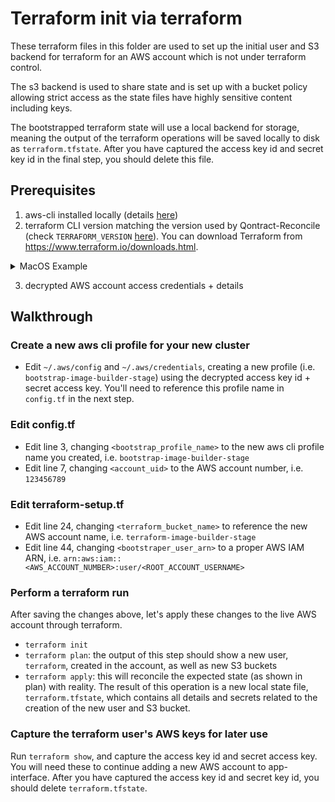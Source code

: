 # Terraform init via terraform

These terraform files in this folder are used to set up the initial user and S3 backend for terraform for an AWS account which is not under terraform control.

The s3 backend is used to share state and is set up with a bucket policy allowing strict access as the state files have highly sensitive content including keys.

The bootstrapped terraform state will use a local backend for storage, meaning the output of the terraform operations will be saved locally to disk as `terraform.tfstate`. After you have captured the access key id and secret key id in the final step, you should delete this file.

## Prerequisites

1. aws-cli installed locally (details [here](https://docs.aws.amazon.com/cli/latest/userguide/getting-started-install.html))
2. terraform CLI version matching the version used by Qontract-Reconcile (check `TERRAFORM_VERSION` [here](https://github.com/app-sre/qontract-reconcile/blob/master/reconcile/cli.py)). You can download Terraform from https://www.terraform.io/downloads.html.
<details>
<summary>MacOS Example</summary>

  ```shell
    curl https://releases.hashicorp.com/terraform/0.13.7/terraform_0.13.7_darwin_amd64.zip -o terraform_0.13.7_darwin_amd64.zip
    # more binaries can be found here https://releases.hashicorp.com/terraform/
    unzip terraform_0.13.7_darwin_amd64.zip
    chmod +x terraform
    sudo mv terraform /usr/local/bin/
    # Test it
    terraform --version
  ```

</details>

3. decrypted AWS account access credentials + details

## Walkthrough

### Create a new aws cli profile for your new cluster

* Edit `~/.aws/config` and `~/.aws/credentials`, creating a new profile (i.e. `bootstrap-image-builder-stage`) using the decrypted access key id + secret access key. You'll need to reference this profile name in `config.tf` in the next step.

### Edit config.tf

* Edit line 3, changing `<bootstrap_profile_name>` to the new aws cli profile name you created, i.e. `bootstrap-image-builder-stage`
* Edit line 7, changing `<account_uid>` to the AWS account number, i.e. `123456789`

### Edit terraform-setup.tf

* Edit line 24, changing `<terraform_bucket_name>` to reference the new AWS account name, i.e. `terraform-image-builder-stage`
* Edit line 44, changing `<bootstraper_user_arn>` to a proper AWS IAM ARN, i.e. `arn:aws:iam::<AWS_ACCOUNT_NUMBER>:user/<ROOT_ACCOUNT_USERNAME>`

### Perform a terraform run

After saving the changes above, let's apply these changes to the live AWS account through terraform.

* `terraform init`
* `terraform plan`: the output of this step should show a new user, `terraform`, created in the account, as well as new S3 buckets
* `terraform apply`: this will reconcile the expected state (as shown in plan) with reality. The result of this operation is a new local state file, `terraform.tfstate`, which contains all details and secrets related to the creation of the new user and S3 bucket.

### Capture the terraform user's AWS keys for later use

Run `terraform show`, and capture the access key id and secret access key. You will need these to continue adding a new AWS account to app-interface. After you have captured the access key id and secret key id, you should delete `terraform.tfstate`.
